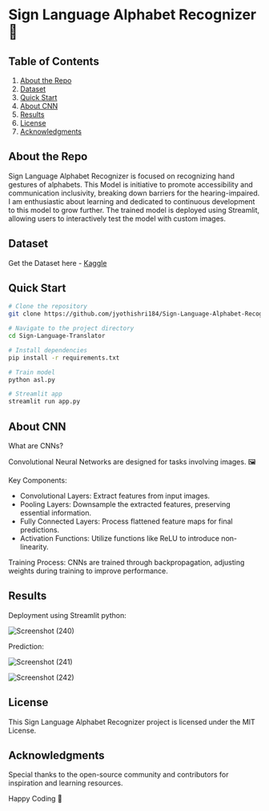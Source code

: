 # Sign Language Alphabet Recognizer 🤟

## Table of Contents
1. [About the Repo](#about-the-repo)
2. [Dataset](#Dataset)
3. [Quick Start](#quick-start)
4. [About CNN](#about-cnn)
5. [Results](#results)
6. [License](#license)
7. [Acknowledgments](#acknowledgments)

## About the Repo

Sign Language Alphabet Recognizer is focused on recognizing hand gestures of alphabets. This Model is initiative to promote accessibility and communication inclusivity, breaking down barriers for the hearing-impaired. I am enthusiastic about learning and dedicated to continuous development to this model to grow further. The trained model is deployed using Streamlit, allowing users to interactively test the model with custom images.

## Dataset

Get the Dataset here - [Kaggle](https://www.kaggle.com/datasets/ayuraj/american-sign-language-dataset)
  

## Quick Start

```bash
# Clone the repository
git clone https://github.com/jyothishri184/Sign-Language-Alphabet-Recognizer.git

# Navigate to the project directory
cd Sign-Language-Translator

# Install dependencies
pip install -r requirements.txt

# Train model
python asl.py

# Streamlit app
streamlit run app.py
```

## About CNN 

What are CNNs?

Convolutional Neural Networks are designed for tasks involving images. 🖼️

Key Components:

- Convolutional Layers: Extract features from input images.
- Pooling Layers: Downsample the extracted features, preserving essential information.
- Fully Connected Layers: Process flattened feature maps for final predictions.
- Activation Functions: Utilize functions like ReLU to introduce non-linearity.

Training Process:
CNNs are trained through backpropagation, adjusting weights during training to improve performance.

## Results

Deployment using Streamlit python: 

![Screenshot (240)](https://github.com/jyothishri184/Sign-Language-Alphabet-Recognizer/assets/106957211/24e09e15-65cb-475a-bba4-34484c938bb9)



Prediction: 

![Screenshot (241)](https://github.com/jyothishri184/Sign-Language-Alphabet-Recognizer/assets/106957211/90e41933-b461-4396-a425-ab48b04c849f)

![Screenshot (242)](https://github.com/jyothishri184/Sign-Language-Alphabet-Recognizer/assets/106957211/4e876abb-077d-4dc4-a861-1ea1ca3a2718)



## License
This Sign Language Alphabet Recognizer project is licensed under the MIT License.

## Acknowledgments

Special thanks to the open-source community and contributors for inspiration and learning resources.

Happy Coding 🚀

